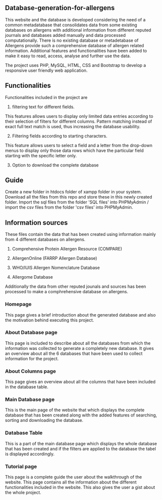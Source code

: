 ## Database-generation-for-allergens
This website and the database is developed considering the need of a common metadatabase that consolidates data from some existing databases on allergens with additional information from different reputed journals and databases added manually and data processed computationally.  There is no existing database or metadetabase of Allergens provide such a comprehensive database of allergen related information. Additional features and functionalities have been added to make it easy to read, access, analyse and further use the data.

The project uses PHP, MySQL, HTML, CSS and Bootstrap to develop a responsive user friendly web application.

## Functionalities

Functionalities included in the project are

1. filtering text for different fields.

This features allows users to display only limited data entries according to their selection of filters for different columns. Pattern matching instead of exact full text match is used, thus increasing the database usability.

2. Filtering fields according to starting characters.

This feature allows users to select a field and a letter from the drop-down menus to display only those data rows which have the particular field starting with the specific letter only.

3. Option to download the complete database

<!--[Go to main database page image to view the UI for these functionalities ](#main-database-page)-->

## Guide

Create a new folder in htdocs folder of xampp folder in your system. Download all the files from this repo and store these in this newly created folder.
Import the sql files from the folder 'SQL files' into PHPMyAdmin / import the csv files from the folder 'csv files' into PHPMyAdmin.

## Information sources
These files contain the data that has been created using information mainly from 4 different databases on allergens.

1. Comprehensive Protein Allergen Resource (COMPARE)

2.	AllergenOnline (FARRP Allergen Database)

3.	WHO/IUIS Allergen Nomenclature Database

4.	Allergome Database

Additionally the data from other reputed jounals and sources has been processed to make a comphrehensive database on allergens.

### Homepage
This page gives a brief introduction  about the generated database and also the motivation behind executing this project.

<!--![image](https://user-images.githubusercontent.com/66554341/120322161-bbea2500-c301-11eb-91f5-f1bde8aa94ad.png)-->

### About Database page
This page is included to describe about all the databases from which the information was collected to generate a completely new database.  It gives an overview about all the 6 databases that have been used to collect information for the project.

<!--![image](https://user-images.githubusercontent.com/66554341/120328283-4e8dc280-c308-11eb-8080-65cd56e545f9.png)-->

### About Columns page
This page gives an overview about all the columns that have been included in the database table.

<!--![image](https://user-images.githubusercontent.com/66554341/120328483-77ae5300-c308-11eb-8746-74ef77355e89.png)-->

### Main Database page
This is the main page of the website that which displays the complete database that has been created along with the added features of searching, sorting and downloading the database. 

<!--![image](https://user-images.githubusercontent.com/66554341/120328857-e095cb00-c308-11eb-8770-c76f8ccad30b.png)-->

### Database Table
This is a part of the main database page which displays the whole database that has been created and if the filters are applied to the database the tabel is displayed accordingly.

<!--![image](https://user-images.githubusercontent.com/66554341/120061514-466d2300-c07b-11eb-9c68-5f21969389db.png)-->

### Tutorial page
This page is a complete guide the user about the walkthrough of the website. This page contains all the information about the different functionalities included in the website. This also gives the user a gist about the whole project.

<!--![image](https://user-images.githubusercontent.com/66554341/120328926-f60af500-c308-11eb-9481-89df8bb2b9be.png)-->



